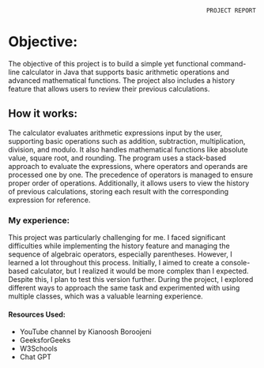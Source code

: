                                                             PROJECT REPORT
# Objective:
The objective of this project is to build a simple yet functional command-line calculator in Java that supports basic arithmetic operations and advanced mathematical functions. The project also includes a history feature that allows users to review their previous calculations.


## How it works:
The calculator evaluates arithmetic expressions input by the user, supporting basic operations such as addition, subtraction, multiplication, division, and modulo. It also handles mathematical functions like absolute value, square root, and rounding. The program uses a stack-based approach to evaluate the expressions, where operators and operands are processed one by one. The precedence of operators is managed to ensure proper order of operations. Additionally, it allows users to view the history of previous calculations, storing each result with the corresponding expression for reference.



### My experience:
This project was particularly challenging for me. I faced significant difficulties while implementing the history feature and managing the sequence of algebraic operators, especially parentheses. However, I learned a lot throughout this process. Initially, I aimed to create a console-based calculator, but I realized it would be more complex than I expected. Despite this, I plan to test this version further. During the project, I explored different ways to approach the same task and experimented with using multiple classes, which was a valuable learning experience.

#### Resources Used:
- YouTube channel by Kianoosh Boroojeni
- GeeksforGeeks
- W3Schools
- Chat GPT




